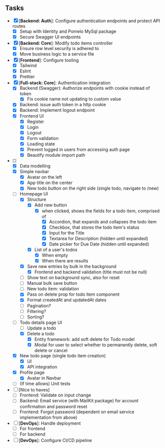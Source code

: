 ## Tasks

- [x] [**Backend: Auth**]: Configure authentication endpoints and protect API routes
  - [x] Setup with Identity and Pomelo MySql package
  - [x] Secure Swagger UI endpoints
- [x] [**Backend: Core**]: Modify todo items controller
  - [x] Ensure row level security is adhered to
  - [x] Move business logic to a service file
- [x] [**Frontend**]: Configure tooling
  - [x] Tailwind
  - [x] Eslint
  - [x] Prettier
- [x] [**Full-stack: Core**]: Authentication integration
  - [x] Backend (Swagger): Authorize endpoints with cookie instead of token
    - [x] Fix cookie name not updating to custom value
  - [x] Backend: issue auth token in a http cookie
  - [x] Backend: Implement logout endpoint
  - [x] Frontend UI
    - [x] Register
    - [x] Login
    - [x] Logout
    - [x] Form validation
    - [x] Loading state
    - [x] Prevent logged in users from accessing auth page
    - [x] Beautify module import path
- [ ] [**Full-stack**]: Pages
  - [x] Data modelling
  - [x] Simple navbar
    - [x] Avatar on the left
    - [x] App title on the center
    - [x] New todo button on the right side (single todo, navigate to /new)
  - [ ] Homepage UI
    - [x] Structure
      - [x] Add new button
        - [x] when clicked, shows the fields for a todo item, comprised of
          - [x] Accordion, that expands and collapses the todo item
          - [x] Checkbox, that stores the todo item's status
          - [x] Input for the Title
          - [x] Textarea for Description (hidden until expanded)
          - [x] Date picker for Due Date (hidden until expanded)
      - [x] List of a user's todos
        - [x] When empty
        - [x] When there are results
    - [x] Save new entries by bulk in the background
      - [x] Frontend and backend validation (title must not be null)
    - [ ] Show text on background sync, also for reset
    - [ ] Manual bulk save button
    - [ ] New todo item: validation
    - [x] Pass on delete prop for todo item component
    - [x] Format createdAt and updatedAt dates
    - [ ] Pagination?
    - [ ] Filtering?
    - [ ] Sorting?
  - [ ] Todo details page UI
    - [ ] Update a todo
    - [x] Delete a todo
      - [x] Entity framework: add soft delete for Todo model
      - [x] Modal for user to select whether to permanently delete, soft delete or cancel
  - [x] New todo page (single todo item creation)
    - [x] UI
    - [x] API integration
  - [x] Profile page
    - [x] Avatar in Navbar
  - [ ] (If time allows) Unit tests
- [ ] [Nice to haves]
  - [ ] Frontend: Validate on input change
  - [ ] Backend: Email service (with MailKit package) for account confirmation and password reset
  - [ ] Frontend: Forgot password (dependent on email service implementation from above)
- [ ] [**DevOps**]: Handle deployment
  - [ ] For frontend
  - [ ] For backend
- [ ] [**DevOps**]: Configure CI/CD pipeline